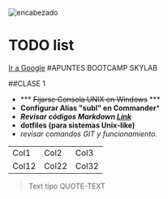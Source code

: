 ![encabezado](http://www.skylabcoders.com/images/403/default.png)

# TODO list

[Ir a Google](http://www.google.com)
#APUNTES BOOTCAMP SKYLAB

##CLASE 1

* *** ~~Fijarse Consola UNIX en Windows~~ ***
* **Configurar Alias "subl" en Commander***
* ***Revisar códigos Markdown [Link](https://blog.ghost.org/markdown/)***
* **dotfiles (para sistemas Unix-like)**
* *revisar comandos GIT y funcionamiento.*


<table>
    <tr>
        <td>Col1</td>
        <td>Col2</td>
        <td>Col3</td>
    </tr>
        <td>Col12</td>
        <td>Col22</td>
        <td>Col32</td>
</table>


>Text tipo QUOTE-TEXT

